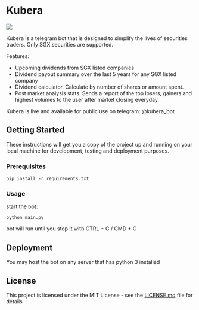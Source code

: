 # Kubera

<a href="https://www.python.org/">
  <img src="https://img.shields.io/badge/built%20with-Python3-red.svg" />
</a>

Kubera is a telegram bot that is designed to simplify the lives of securities traders. Only SGX securities are supported.

Features: 

 - Upcoming dividends from SGX listed companies
 - Dividend payout summary over the last 5 years for any SGX listed company
 - Dividend calculator. Calculate by number of shares or amount spent.
 - Post market analysis stats. Sends a report of the top losers, gainers and highest volumes to the user after market closing everyday.
 
 Kubera is live and available for public use on telegram: @kubera_bot
 
 ## Getting Started

These instructions will get you a copy of the project up and running on your local machine for development, testing and deployment purposes.

### Prerequisites
```
pip install -r requirements.txt
```

### Usage

start the bot:

```
python main.py
```
bot will run until you stop it with CTRL + C / CMD + C

## Deployment

You may host the bot on any server that has python 3 installed

## License

This project is licensed under the MIT License - see the [LICENSE.md](LICENSE.md) file for details

